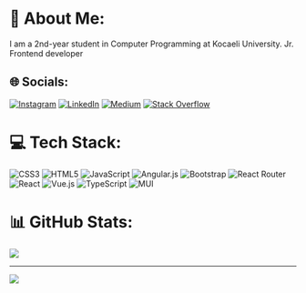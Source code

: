 # 💫 About Me:
I am a 2nd-year student in Computer Programming at Kocaeli University.
Jr. Frontend developer


## 🌐 Socials:
[![Instagram](https://img.shields.io/badge/Instagram-%23E4405F.svg?logo=Instagram&logoColor=white)](https://instagram.com/enesarslan.8) [![LinkedIn](https://img.shields.io/badge/LinkedIn-%230077B5.svg?logo=linkedin&logoColor=white)](https://linkedin.com/in/enesarslan8) [![Medium](https://img.shields.io/badge/Medium-12100E?logo=medium&logoColor=white)](https://medium.com/@enes8arslan) [![Stack Overflow](https://img.shields.io/badge/-Stackoverflow-FE7A16?logo=stack-overflow&logoColor=white)](https://stackoverflow.com/users/18533007) 

# 💻 Tech Stack:
![CSS3](https://img.shields.io/badge/css3-%231572B6.svg?style=for-the-badge&logo=css3&logoColor=white) ![HTML5](https://img.shields.io/badge/html5-%23E34F26.svg?style=for-the-badge&logo=html5&logoColor=white) ![JavaScript](https://img.shields.io/badge/javascript-%23323330.svg?style=for-the-badge&logo=javascript&logoColor=%23F7DF1E) ![Angular.js](https://img.shields.io/badge/angular.js-%23E23237.svg?style=for-the-badge&logo=angularjs&logoColor=white) ![Bootstrap](https://img.shields.io/badge/bootstrap-%23563D7C.svg?style=for-the-badge&logo=bootstrap&logoColor=white) ![React Router](https://img.shields.io/badge/React_Router-CA4245?style=for-the-badge&logo=react-router&logoColor=white) ![React](https://img.shields.io/badge/react-%2320232a.svg?style=for-the-badge&logo=react&logoColor=%2361DAFB) ![Vue.js](https://img.shields.io/badge/vuejs-%2335495e.svg?style=for-the-badge&logo=vuedotjs&logoColor=%234FC08D) ![TypeScript](https://img.shields.io/badge/typescript-%23007ACC.svg?style=for-the-badge&logo=typescript&logoColor=white) ![MUI](https://img.shields.io/badge/MUI-%230081CB.svg?style=for-the-badge&logo=material-ui&logoColor=white)

# 📊 GitHub Stats:
![](https://github-readme-stats.vercel.app/api/top-langs/?username=EnesArslan8&theme=vision-friendly-dark&hide_border=true&include_all_commits=true&count_private=true&layout=compact)



---
[![](https://visitcount.itsvg.in/api?id=EnesArslan8&icon=2&color=11)](https://visitcount.itsvg.in)


